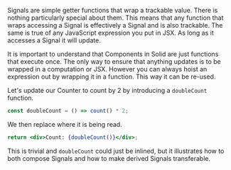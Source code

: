 Signals are simple getter functions that wrap a trackable value. There is nothing particularly special about them. This means that any function that wraps accessing a Signal is effectively a Signal and is also trackable. The same is true of any JavaScript expression you put in JSX. As long as it accesses a Signal it will update.

It is important to understand that Components in Solid are just functions that execute once. The only way to ensure that anything updates is to be wrapped in a computation or JSX. However you can always hoist an expression out by wrapping it in a function. This way it can be re-used.

Let's update our Counter to count by 2 by introducing a `doubleCount` function.

```jsx
const doubleCount = () => count() * 2;
```

We then replace where it is being read.

```jsx
return <div>Count: {doubleCount()}</div>;
```

This is trivial and `doubleCount` could just be inlined, but it illustrates how to both compose Signals and how to make derived Signals transferable.
